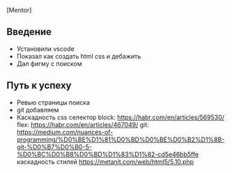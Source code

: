 [Mentor]
## Введение
- Установили vscode
- Показал как создать html css и дебажить
- Дал фигму с поиском
## Путь к успеху
- Ревью страницы поиска
- git добавляем
- Каскадность css селектор
block: https://habr.com/en/articles/569530/
flex: https://habr.com/en/articles/467049/
git: https://medium.com/nuances-of-programming/%D0%BE%D1%81%D0%BD%D0%BE%D0%B2%D1%8B-git-%D0%B7%D0%B0-5-%D0%BC%D0%B8%D0%BD%D1%83%D1%82-cd5e46bb5ffe
каскадность стилей https://metanit.com/web/html5/5.10.php